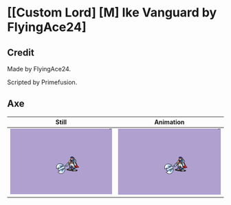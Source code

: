# [\[Custom Lord\] \[M\] Ike Vanguard by FlyingAce24]

## Credit

Made by FlyingAce24.

Scripted by Primefusion.
	
## Axe

| Still | Animation |
| :---: | :-------: |
| ![Axe still](./Axe_000.png) | ![Axe animation](./Axe.gif) |
